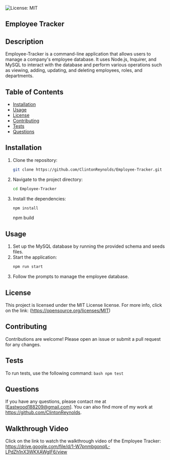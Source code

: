 ![License: MIT](https://img.shields.io/badge/License-MIT-yellow.svg)

## Employee Tracker

## Description

Employee-Tracker is a command-line application that allows users to manage a company's employee database. It uses Node.js, Inquirer, and MySQL to interact with the database and perform various operations such as viewing, adding, updating, and deleting employees, roles, and departments.

## Table of Contents

- [Installation](#installation)
- [Usage](#usage)
- [License](#license)
- [Contributing](#contributing)
- [Tests](#tests)
- [Questions](#questions)

## Installation

1. Clone the repository:
    ```bash
    git clone https://github.com/ClintonReynolds/Employee-Tracker.git
    ```
2. Navigate to the project directory:
    ```bash
    cd Employee-Tracker
    ```
3. Install the dependencies:
    ```bash
    npm install
    ```
    npm build

## Usage

1. Set up the MySQL database by running the provided schema and seeds files.
2. Start the application:
    ```bash
    npm run start
    ```
3. Follow the prompts to manage the employee database.

## License

This project is licensed under the MIT License license.
For more info, click on the link: (https://opensource.org/licenses/MIT)

## Contributing

Contributions are welcome! Please open an issue or submit a pull request for any changes.

## Tests

To run tests, use the following command:
    ```bash
    npm test
    ```

## Questions
If you have any questions, please contact me at [Eastwood188209@gmail.com]. You can also find more of my work at https://github.com/ClintonReynolds.

## Walkthrough Video
Click on the link to watch the walkthrough video of the Employee Tracker:
https://drive.google.com/file/d/1-W7pnmbgonqlL-LPdZh1nX3WKXAWglF6/view
